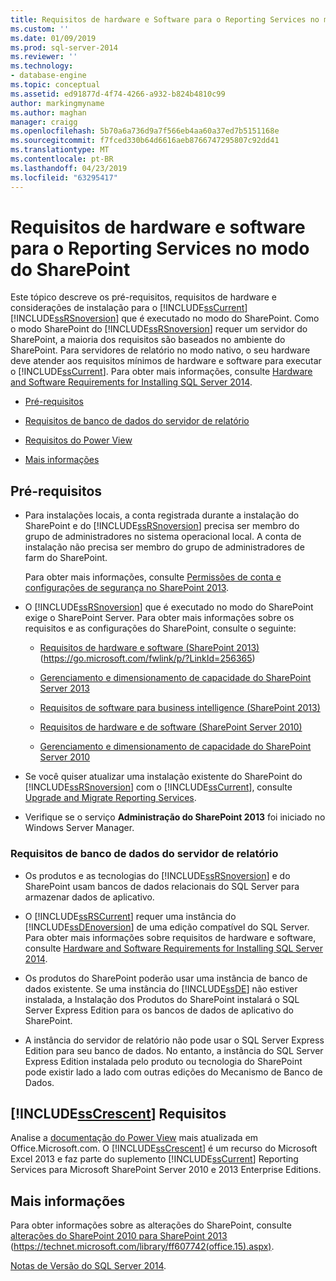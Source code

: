 ```yaml
---
title: Requisitos de hardware e Software para o Reporting Services no modo do SharePoint | Microsoft Docs
ms.custom: ''
ms.date: 01/09/2019
ms.prod: sql-server-2014
ms.reviewer: ''
ms.technology:
- database-engine
ms.topic: conceptual
ms.assetid: ed91877d-4f74-4266-a932-b824b4810c99
author: markingmyname
ms.author: maghan
manager: craigg
ms.openlocfilehash: 5b70a6a736d9a7f566eb4aa60a37ed7b5151168e
ms.sourcegitcommit: f7fced330b64d6616aeb8766747295807c92dd41
ms.translationtype: MT
ms.contentlocale: pt-BR
ms.lasthandoff: 04/23/2019
ms.locfileid: "63295417"
---
```

# <a name="hardware-and-software-requirements-for-reporting-services-in-sharepoint-mode"></a>Requisitos de hardware e software para o Reporting Services no modo do SharePoint

  Este tópico descreve os pré-requisitos, requisitos de hardware e considerações de instalação para o [!INCLUDE[ssCurrent](../../includes/sscurrent-md.md)] [!INCLUDE[ssRSnoversion](../../includes/ssrsnoversion-md.md)] que é executado no modo do SharePoint. Como o modo SharePoint do [!INCLUDE[ssRSnoversion](../../includes/ssrsnoversion-md.md)] requer um servidor do SharePoint, a maioria dos requisitos são baseados no ambiente do SharePoint. Para servidores de relatório no modo nativo, o seu hardware deve atender aos requisitos mínimos de hardware e software para executar o [!INCLUDE[ssCurrent](../../includes/sscurrent-md.md)]. Para obter mais informações, consulte [Hardware and Software Requirements for Installing SQL Server 2014](hardware-and-software-requirements-for-installing-sql-server.md).  
  
-   [Pré-requisitos](#bkmk_prereq)  
  
-   [Requisitos de banco de dados do servidor de relatório](#bkmk_report_server_database)  
  
-   [Requisitos do Power View](#bkmk_powerview)  
  
-   [Mais informações](#bkmk_more_information)  
  
##  <a name="bkmk_prereq"></a> Pré-requisitos  
  
-   Para instalações locais, a conta registrada durante a instalação do SharePoint e do [!INCLUDE[ssRSnoversion](../../includes/ssrsnoversion-md.md)] precisa ser membro do grupo de administradores no sistema operacional local. A conta de instalação não precisa ser membro do grupo de administradores de farm do SharePoint.  
  
     Para obter mais informações, consulte [Permissões de conta e configurações de segurança no SharePoint 2013](https://technet.microsoft.com/library/cc678863.aspx).  
  
-   O [!INCLUDE[ssRSnoversion](../../includes/ssrsnoversion-md.md)] que é executado no modo do SharePoint exige o SharePoint Server. Para obter mais informações sobre os requisitos e as configurações do SharePoint, consulte o seguinte:  
  
    -   [Requisitos de hardware e software (SharePoint 2013)](https://go.microsoft.com/fwlink/p/?LinkId=256365) (https://go.microsoft.com/fwlink/p/?LinkId=256365)  
  
    -   [Gerenciamento e dimensionamento de capacidade do SharePoint Server 2013](https://technet.microsoft.com/library/cc261700.aspx)  
  
    -   [Requisitos de software para business intelligence (SharePoint 2013)](https://go.microsoft.com/fwlink/p/?LinkId=256367)  
  
    -   [Requisitos de hardware e de software (SharePoint Server 2010)](https://technet.microsoft.com/library/cc262485\(v=office.14\))  
  
    -   [Gerenciamento e dimensionamento de capacidade do SharePoint Server 2010](https://technet.microsoft.com/library/cc261700.aspx\(v=office.14\))  
  
-   Se você quiser atualizar uma instalação existente do SharePoint do [!INCLUDE[ssRSnoversion](../../includes/ssrsnoversion-md.md)] com o [!INCLUDE[ssCurrent](../../includes/sscurrent-md.md)], consulte [Upgrade and Migrate Reporting Services](../../reporting-services/install-windows/upgrade-and-migrate-reporting-services.md).  
  
-   Verifique se o serviço **Administração do SharePoint 2013** foi iniciado no Windows Server Manager.  
  
###  <a name="bkmk_report_server_database"></a> Requisitos de banco de dados do servidor de relatório  
  
-   Os produtos e as tecnologias do [!INCLUDE[ssRSnoversion](../../includes/ssrsnoversion-md.md)] e do SharePoint usam bancos de dados relacionais do SQL Server para armazenar dados de aplicativo.  
  
-   O [!INCLUDE[ssRSCurrent](../../includes/ssrscurrent-md.md)] requer uma instância do [!INCLUDE[ssDEnoversion](../../includes/ssdenoversion-md.md)] de uma edição compatível do SQL Server. Para obter mais informações sobre requisitos de hardware e software, consulte [Hardware and Software Requirements for Installing SQL Server 2014](hardware-and-software-requirements-for-installing-sql-server.md).  
  
-   Os produtos do SharePoint poderão usar uma instância de banco de dados existente. Se uma instância do [!INCLUDE[ssDE](../../includes/ssde-md.md)] não estiver instalada, a Instalação dos Produtos do SharePoint instalará o SQL Server Express Edition para os bancos de dados de aplicativo do SharePoint.  
  
-   A instância do servidor de relatório não pode usar o SQL Server Express Edition para seu banco de dados. No entanto, a instância do SQL Server Express Edition instalada pelo produto ou tecnologia do SharePoint pode existir lado a lado com outras edições do Mecanismo de Banco de Dados.  
  
##  <a name="bkmk_powerview"></a> [!INCLUDE[ssCrescent](../../includes/sscrescent-md.md)] Requisitos

 Analise a [documentação do Power View](http://office.microsoft.com/excel-help/power-view-explore-visualize-and-present-your-data-HA102835634.aspx) mais atualizada em Office.Microsoft.com. O [!INCLUDE[ssCrescent](../../includes/sscrescent-md.md)] é um recurso do Microsoft Excel 2013 e faz parte do suplemento [!INCLUDE[ssCurrent](../../includes/sscurrent-md.md)] Reporting Services para Microsoft SharePoint Server 2010 e 2013 Enterprise Editions.  
  
##  <a name="bkmk_more_information"></a> Mais informações

 Para obter informações sobre as alterações do SharePoint, consulte [alterações do SharePoint 2010 para SharePoint 2013](https://technet.microsoft.com/library/ff607742\(office.15\).aspx) (https://technet.microsoft.com/library/ff607742(office.15).aspx).  
  
 [Notas de Versão do SQL Server 2014](https://go.microsoft.com/fwlink/?LinkID=296445).  
  
  
